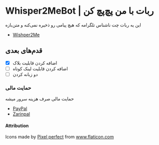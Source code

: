 # Whisper2MeBot | ربات با من پچ‌پچ کن
این یه ربات چت ناشناس تلگرامه که هیچ پیامی رو 
ذخیره نمی‌کنه و متن‌بازه

- [Wishper2Me](https://t.me/whisper2me_bot)

## قدم‌های بعدی
 - [x] اضافه کردن قابلیت بلاک
 - [ ] اضافه کردن قابلیت لینک کوتاه
 - [ ] دو زبانه کردن

### حمایت مالی
حمایت مالی صرف هزینه سرور میشه
* [PayPal](https://paypal.me/molaeiali)
* [Zarinpal](https://molaei.org/donate)

#### Attribution
Icons made by <a href="https://www.flaticon.com/authors/pixel-perfect" title="Pixel perfect">Pixel perfect</a> from <a href="https://www.flaticon.com/" title="Flaticon"> www.flaticon.com</a>